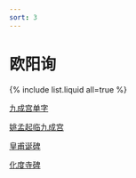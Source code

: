 ```yaml
---
sort: 3
---
```


# 欧阳询

{% include list.liquid all=true %}

[九成宫单字](https://life696.github.io/shuFaImg/Doc_Art/%E4%B9%9D%E6%88%90%E5%AE%AB%E5%8D%95%E5%AD%97.html)

[姚孟起临九成宫](https://life696.github.io/shuFaImg/Doc_Art/%E5%A7%9A%E5%AD%9F%E8%B5%B7%E4%B8%B4%E4%B9%9D%E6%88%90%E5%AE%AB.html)

[皇甫诞碑]()

[化度寺碑]()

[]()

